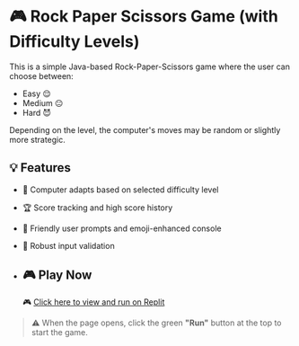 # 🎮 Rock Paper Scissors Game (with Difficulty Levels)
This is a simple Java-based Rock-Paper-Scissors game where the user can choose between:
- Easy 😌
- Medium 😐
- Hard 😈

Depending on the level, the computer's moves may be random or slightly more strategic.


## 💡 Features

- 🧠 Computer adapts based on selected difficulty level
- 🏆 Score tracking and high score history
- 🙋 Friendly user prompts and emoji-enhanced console
- 🚫 Robust input validation

- ## 🎮 Play Now

  🎮 [Click here to view and run on Replit](https://replit.com/@bhattacharyasre/RockPaperScissorsWith-DifficultyLevel?v=1)

> ⚠️ When the page opens, click the green **"Run"** button at the top to start the game.
